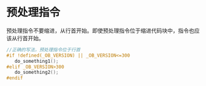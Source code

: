 预处理指令 
==========================



预处理指令不要缩进，从行首开始。即使预处理指令位于缩进代码块中，指令也应该从行首开始。

```cpp
//正确的写法，预处理指令位于行首
#if !defined(_OB_VERSION) || _OB_VERSION<=300
   do_something1();
#elif _OB_VERSION>300
   do_something2();
#endif
```


